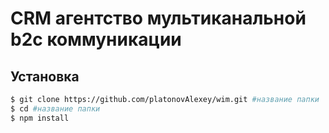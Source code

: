 # CRM агентство мультиканальной b2c коммуникации

## Установка

```sh
$ git clone https://github.com/platonovAlexey/wim.git #название папки
$ cd #название папки
$ npm install
```

